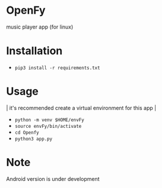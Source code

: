 # OpenFy
music player app (for linux)
# Installation
- ``` pip3 install -r requirements.txt ```
# Usage
| it's recommended create a virtual environment for this app |
- ``` python -m venv $HOME/envFy ```
- ``` source envFy/bin/activate ```
- ``` cd Openfy ```
- ``` python3 app.py ```
# Note
Android version is under development

